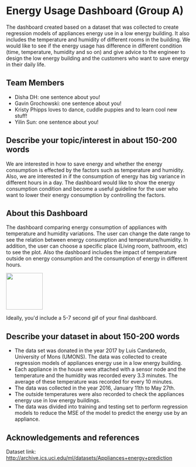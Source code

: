 #  Energy Usage Dashboard (Group A)

The dashboard created based on a dataset that was collected to create regression models of appliances energy use in a low energy building. It also includes the temperature and humidity of different rooms in the building. We would like to see if the energy usage has difference in different condition (time, temperature, humidity and so on) and give advice to the engineer to design the low energy building and the customers who want to save energy in their daily life. 

## Team Members

- Disha DH: one sentence about you!
- Gavin Grochowski: one sentence about you!
- Kristy Phipps loves to dance, cuddle puppies and to learn cool new stuff!
- Yilin Sun: one sentence about you!

## Describe your topic/interest in about 150-200 words

We are interested in how to save energy and whether the energy consumption is effected by the factors such as temperature and humidity. Also, we are interested in if the consumption of energy has big variance in different hours in a day. The dashboard would like to show the energy consumption condition and become a useful guideline for the user who want to lower their energy consumption by controlling the factors. 

## About this Dashboard

The dashboard comparing energy consumption of appliances with temperature and humidity variations. The user can change the date range to see the relation between energy consumption and temperature/humidity. In addition, the user can choose a specific place (Living room, bathroom, etc) to see the plot. Also the dashboard includes the impact of temperature outside on energy consumption and the consumption of energy in different hours. 

<img src ="images/test.png" width="100px">

Ideally, you'd include a 5-7 second gif of your final dashboard.

## Describe your dataset in about 150-200 words

* The data set was donated in the year 2017 by Luis Candanedo, University of Mons (UMONS). The data was collected to create regression models of appliances energy use in a low energy building.
* Each appliance in the house were attached with a sensor node and the temperature and the humidity was recorded every 3.3 minutes. The average of these temperature was recorded for every 10 minutes.
* The data was collected in the year 2016, January 11th to May 27th.
* The outside temperatures were also recorded to check the appliances energy use in low energy buildings.
* The data was divided into training and testing set to perform regression models to reduce the MSE of the model to predict the energy use by an appliance.

## Acknowledgements and references 

Dataset link: http://archive.ics.uci.edu/ml/datasets/Appliances+energy+prediction
